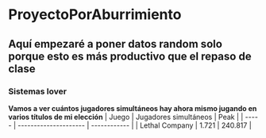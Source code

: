 # ProyectoPorAburrimiento
## Aquí empezaré a poner datos random solo porque esto es más productivo que el repaso de clase
### Sistemas lover
**Vamos a ver cuántos jugadores simultáneos hay ahora mismo jugando en varios títulos de mi elección**
| Juego | Jugadores simultáneos | Peak |
| ----- | --------------------- | ------------ |
| Lethal Company | 1.721 | 240.817 |
